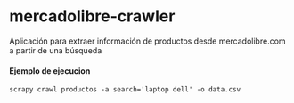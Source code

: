 # mercadolibre-crawler
Aplicación para extraer información de productos desde mercadolibre.com a partir de una búsqueda

#### Ejemplo de ejecucion
`scrapy crawl productos -a search='laptop dell' -o data.csv`